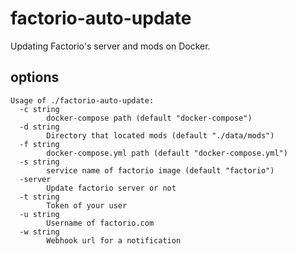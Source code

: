 # factorio-auto-update

Updating Factorio's server and mods on Docker.

## options

```
Usage of ./factorio-auto-update:
  -c string
        docker-compose path (default "docker-compose")
  -d string
        Directory that located mods (default "./data/mods")
  -f string
        docker-compose.yml path (default "docker-compose.yml")
  -s string
        service name of factorio image (default "factorio")
  -server
        Update factorio server or not
  -t string
        Token of your user
  -u string
        Username of factorio.com
  -w string
        Webhook url for a notification
```

